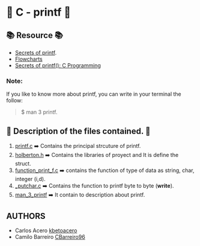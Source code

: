# :star2: C - printf :star2:
## :books: Resource :books:
* [Secrets of printf](https://www.cypress.com/file/54761/download "PDF secret of printf").
* [Flowcharts](https://intranet.hbtn.io/concepts/130 "Learn to flowchart")
* [Secrets of printf(): C Programming](https://www.youtube.com/watch?v=Y9kUWsyyChk&t=319s "Video about secret programming")
### Note:
If you like to know more about printf, you can write in your terminal the follow:
> $ man 3 printf.
## :gem: Description of the files contained. :gem:
1. [printf.c](https://github.com/CBarreiro96/printf/blob/master/printf.c "Code printf f") :arrow_right: Contains the principal strcuture of printf.
2. [holberton.h](https://github.com/CBarreiro96/printf/blob/master/holberton.h "Header") :arrow_right: Contains the libraries of proyect and It is define the struct.
3. [function_print_f.c](https://github.com/CBarreiro96/printf/blob/master/function_print_f.c "Function s,c,d,i") :arrow_right: contains the function of type of data as string, char, integer (i,d).
4. [_putchar.c](https://github.com/CBarreiro96/printf/blob/master/_putchar.c "Printable Tools") :arrow_right: Contains the function to printf byte to byte (**write**).
5. [man_3_printf](https://github.com/CBarreiro96/printf/blob/master/man_3_printf "Description") :arrow_right: It contain to description about printf.
## AUTHORS
* Carlos Acero [kbetoacero](https://github.com/kbetoacero "User Github")
* Camilo Barreiro [CBarreiro96](https://github.com/CBarreiro96 "User Github")
